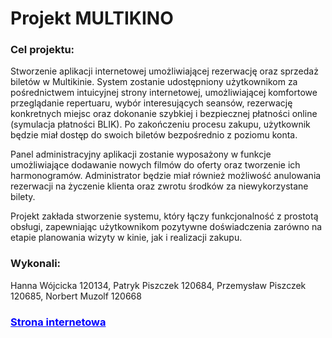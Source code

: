 # Projekt MULTIKINO

<h3>Cel projektu:</h3>
Stworzenie aplikacji internetowej umożliwiającej rezerwację oraz sprzedaż biletów w Multikinie. 
System zostanie udostępniony użytkownikom za pośrednictwem intuicyjnej strony internetowej, umożliwiającej komfortowe przeglądanie repertuaru, wybór interesujących seansów, rezerwację konkretnych miejsc oraz dokonanie szybkiej i bezpiecznej płatności online (symulacja płatności BLIK). Po zakończeniu procesu zakupu, użytkownik będzie miał dostęp do swoich biletów bezpośrednio z poziomu konta.

Panel administracyjny aplikacji zostanie wyposażony w funkcje umożliwiające dodawanie nowych filmów do oferty oraz tworzenie ich harmonogramów. Administrator będzie miał również możliwość anulowania rezerwacji na życzenie klienta oraz zwrotu środków za niewykorzystane bilety.

Projekt zakłada stworzenie systemu, który łączy funkcjonalność z prostotą obsługi, zapewniając użytkownikom pozytywne doświadczenia zarówno na etapie planowania wizyty w kinie, jak i realizacji zakupu.

<h3>Wykonali:</h3>
Hanna Wójcicka 120134, Patryk Piszczek 120684, Przemysław Piszczek 120685, Norbert Muzolf 120668

<a href="https://multikino.kesug.com/" style="color:blue;"><h3>Strona internetowa</h3></a>
